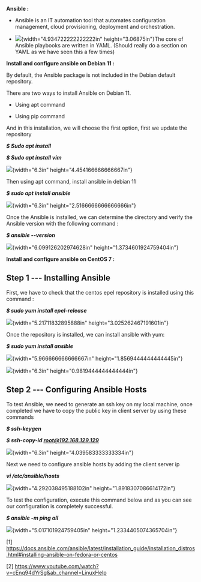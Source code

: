 **Ansible :**

-   Ansible is an IT automation tool that automates configuration
    management, cloud provisioning, deployment and orchestration.

-   ![](media/image1.jpg){width="4.934722222222222in"
    height="3.06875in"}The core of Ansible playbooks are written in
    YAML. (Should really do a section on YAML as we have seen this a few
    times)

**Install and configure ansible on Debian 11 :**

By default, the Ansible package is not included in the Debian default
repository.

There are two ways to install Ansible on Debian 11.

-   Using apt command

-   Using pip command

And in this installation, we will choose the first option, first we
update the repository

***\$ Sudo apt install***

***\$ Sudo apt install vim***

![](media/image2.png){width="6.3in" height="4.454166666666667in"}

Then using apt command, install ansible in debian 11

***\$ sudo apt install ansible***

![](media/image3.png){width="6.3in" height="2.5166666666666666in"}

Once the Ansible is installed, we can determine the directory and verify
the Ansible version with the following command :

***\$ ansible \--version***

![](media/image4.png){width="6.099126202974628in"
height="1.3734601924759404in"}

**Install and configure ansible on CentOS 7 :**

## Step 1 --- Installing Ansible

First, we have to check that the centos epel repository is installed
using this command :

***\$ sudo yum install epel-release***

![](media/image5.png){width="5.21711832895888in"
height="3.025262467191601in"}

Once the repository is installed, we can install ansible with yum:

***\$ sudo yum install ansible***

![](media/image6.png){width="5.966666666666667in"
height="1.8569444444444445in"}

![](media/image7.png){width="6.3in" height="0.9819444444444444in"}

## Step 2 --- Configuring Ansible Hosts

To test Ansible, we need to generate an ssh key on my local machine,
once completed we have to copy the public key in client server by using
these commands

***\$ ssh-keygen***

***\$ ssh-copy-id root@192.168.129.129***

![](media/image8.png){width="6.3in" height="4.039583333333334in"}

Next we need to configure ansible hosts by adding the client server ip

***vi /etc/ansible/hosts***

![](media/image9.png){width="4.292038495188102in"
height="1.8918307086614172in"}

To test the configuration, execute this command below and as you can see
our configuration is completely successful.

***\$ ansible -m ping all***

![](media/image10.png){width="5.017101924759405in"
height="1.2334405074365704in"}

\[1\]
<https://docs.ansible.com/ansible/latest/installation_guide/installation_distros.html#installing-ansible-on-fedora-or-centos>

\[2\] https://www.youtube.com/watch?v=cEnq94dYrSg&ab_channel=LinuxHelp
